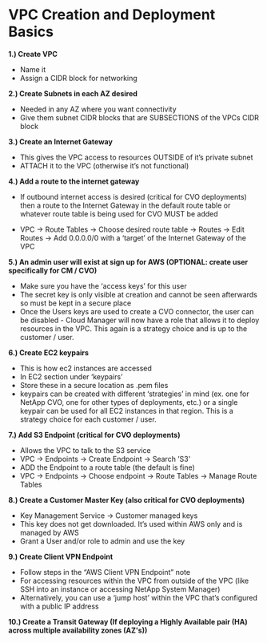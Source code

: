 # VPC Creation and Deployment Basics

**1.) Create VPC**

- Name it
- Assign a CIDR block for networking

**2.) Create Subnets in each AZ desired**

- Needed in any AZ where you want connectivity
- Give them subnet CIDR blocks that are SUBSECTIONS of the VPCs CIDR block

**3.) Create an Internet Gateway**

- This gives the VPC access to resources OUTSIDE of it’s private subnet
- ATTACH it to the VPC (otherwise it’s not functional)

**4.) Add a route to the internet gateway**

- If outbound internet access is desired (critical for CVO deployments) then a route to the Internet Gateway in the default route table or whatever route table is being used for CVO MUST be added

- VPC -> Route Tables -> Choose desired route table -> Routes -> Edit Routes -> Add 0.0.0.0/0 with a ‘target’ of the Internet Gateway of the VPC

**5.) An admin user will exist at sign up for AWS (OPTIONAL: create user specifically for CM / CVO)**

- Make sure you have the ‘access keys’ for this user
- The secret key is only visible at creation and cannot be seen afterwards so must be kept in a secure place
- Once the Users keys are used to create a CVO connector, the user can be disabled - Cloud Manager will now have a role that allows it to deploy resources in the VPC.   This again is a strategy choice and is up to the customer / user.

**6.) Create EC2 keypairs**

- This is how ec2 instances are accessed
- In EC2 section under ‘keypairs’
- Store these in a secure location as .pem files
- keypairs can be created with different ‘strategies’ in mind (ex.  one for NetApp CVO, one for other types of deployments, etc.) or a single keypair can be used for all EC2 instances in that region.  This is a strategy choice for each customer / user.

**7.) Add S3 Endpoint (critical for CVO deployments)**

- Allows the VPC to talk to the S3 service
- VPC -> Endpoints -> Create Endpoint -> Search ’S3'
- ADD the Endpoint to a route table (the default is fine)
- VPC -> Endpoints -> Choose endpoint -> Route Tables -> Manage Route Tables

**8.) Create a Customer Master Key (also critical for CVO deployments)**

- Key Management Service -> Customer managed keys
- This key does not get downloaded.  It’s used within AWS only and is managed by AWS
- Grant a User and/or role to admin and use the key

**9.) Create Client VPN Endpoint**

- Follow steps in the “AWS Client VPN Endpoint” note
- For accessing resources within the VPC from outside of the VPC (like SSH into an instance or accessing NetApp System Manager)
- Alternatively, you can use a ‘jump host’ within the VPC that’s configured with a public IP address

**10.) Create a Transit Gateway (If deploying a Highly Available pair (HA) across multiple availability zones (AZ's))**
